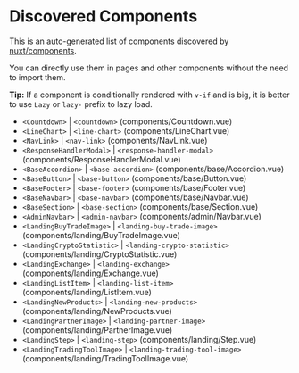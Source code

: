 # Discovered Components

This is an auto-generated list of components discovered by [nuxt/components](https://github.com/nuxt/components).

You can directly use them in pages and other components without the need to import them.

**Tip:** If a component is conditionally rendered with `v-if` and is big, it is better to use `Lazy` or `lazy-` prefix to lazy load.

- `<Countdown>` | `<countdown>` (components/Countdown.vue)
- `<LineChart>` | `<line-chart>` (components/LineChart.vue)
- `<NavLink>` | `<nav-link>` (components/NavLink.vue)
- `<ResponseHandlerModal>` | `<response-handler-modal>` (components/ResponseHandlerModal.vue)
- `<BaseAccordion>` | `<base-accordion>` (components/base/Accordion.vue)
- `<BaseButton>` | `<base-button>` (components/base/Button.vue)
- `<BaseFooter>` | `<base-footer>` (components/base/Footer.vue)
- `<BaseNavbar>` | `<base-navbar>` (components/base/Navbar.vue)
- `<BaseSection>` | `<base-section>` (components/base/Section.vue)
- `<AdminNavbar>` | `<admin-navbar>` (components/admin/Navbar.vue)
- `<LandingBuyTradeImage>` | `<landing-buy-trade-image>` (components/landing/BuyTradeImage.vue)
- `<LandingCryptoStatistic>` | `<landing-crypto-statistic>` (components/landing/CryptoStatistic.vue)
- `<LandingExchange>` | `<landing-exchange>` (components/landing/Exchange.vue)
- `<LandingListItem>` | `<landing-list-item>` (components/landing/ListItem.vue)
- `<LandingNewProducts>` | `<landing-new-products>` (components/landing/NewProducts.vue)
- `<LandingPartnerImage>` | `<landing-partner-image>` (components/landing/PartnerImage.vue)
- `<LandingStep>` | `<landing-step>` (components/landing/Step.vue)
- `<LandingTradingToolImage>` | `<landing-trading-tool-image>` (components/landing/TradingToolImage.vue)
